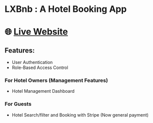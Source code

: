 # LXBnb : A Hotel Booking App

 #  🌐 [Live Website](https://lxbnb.onrender.com)

## Features:
- User Authentication 
- Role-Based Access Control 

### For Hotel Owners (Management Features)
   - Hotel Management Dashboard

### For Guests 
   - Hotel Search/filter and Booking with Stripe (Now general payment)

